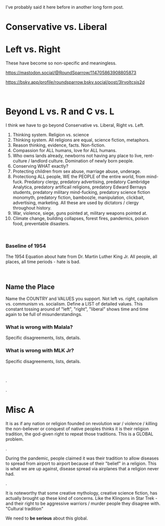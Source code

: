 I've probably said it here before in another long form post.

# Conservative vs. Liberal

# Left vs. Right

These have become so non-specific and meaningless.

https://mastodon.social/@RoundSparrow/114705863908805873

https://bsky.app/profile/roundsparrow.bsky.social/post/3lrvoltcsjs2d

&nbsp;

# Beyond L vs. R and C vs. L

I think we have to go beyond Conservative vs. Liberal, Right vs. Left.

1. Thinking system. Religion vs. science
2. Thinking system. All religions are equal, science fiction, metaphors.
3. Reason thinking, evidence, facts. Non-fiction.
4. Compassion for ALL humans, love for ALL humans.
5. Who owns lands already, newborns not having any place to live, rent-culture / landlord culture. Domination of newly born people.
6. Conserving WHAT exactly?
7. Protecting children from sex abuse, marriage abuse, underage.
8. Protectiong ALL people, WE the PEOPLE of the entire world, from mind-fuck. Predatory clergy, predatory advertising, predatory Cambridge Analytica, predatory artificail religions, predatory Edward Bernays students, predatory military mind-fucking, predatory science fiction monomyth, predatory fiction, bamboozle, manipulation, clickbait, advertising, marketing. All these are used by dictators / clergy throughout history.
9. War, violence, siege, guns pointed at, military weapons pointed at.
10. Climate change, building collapses, forest fires, pandemics, poison food, preventable disasters.

&nbsp;

### Baseline of 1954

The 1954 Equation about hate from Dr. Martin Luther King Jr. All people, all places, all time periods - hate is bad.

&nbsp;

## Name the Place

Name the COUNTRY and VALUES you support. Not left vs. right, capitalism vs. communism vs. socialism. Define a LIST of detailed values. This constant tossing around of "left", "right", "liberal" shows time and time again to be full of misunderstandings.

### What is wrong with Malala?

Specific disagreements, lists, details.

### What is wrong with MLK Jr?

Specific disagreements, lists, details.

&nbsp;

.

.

# Misc A

It is as if any nation or religion founded on revolution war / violence / killing the non-believer or conquest of native peoples thinks it is their religion tradition, the god-given right to repeat those traditions. This is a GLOBAL problem.

.

During the pandemic, people claimed it was their tradition to allow diseases to spread from airport to airport because of their "belief" in a religion. This is what we are up against, disease spread via airplanes that a religion never had.

.

It is noteworthy that some creative mythology, creative science fiction, has actually brought up these kind of concerns. Like the Klingons in Star Trek  - and their right to be aggressive warriors / murder people they disagree with. "Cultural tradition"

We need to **be serious** about this global.

